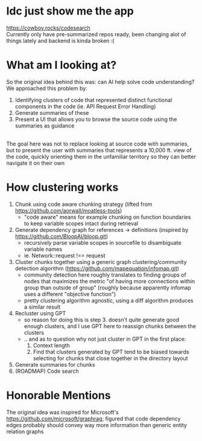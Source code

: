 # Idc just show me the app
https://cowboy.rocks/codesearch
<br>
Currently only have pre-summarized repos ready, been changing alot of things lately and backend is kinda broken :(

# What am I looking at?
So the original idea behind this was: can AI help solve code understanding?
We approached this problem by:
1. Identifying clusters of code that represented distinct functional components in the code (ie. API Request Error Handling)
2. Generate summaries of these
3. Present a UI that allows you to browse the source code using the summaries as guidance
<br>
The goal here was not to replace looking at source code with summaries, but to present the user with summaries that represents a 10,000 ft. view of the code, quickly orienting them in the unfamiliar territory so they can better navigate it on their own

# How clustering works
1. Chunk using code aware chunking strategy (lifted from https://github.com/aorwall/moatless-tools)
    - "code aware" means for example chunking on function boundaries to keep variable scopes intact during retrieval
2. Generate dependency graph for references -> definitions (inspired by https://github.com/BloopAI/bloop.git)
    -  recursively parse variable scopes in sourcefile to disambiguate variable names
      -  ie. Network::request !== request
3. Cluster chunks together using a generic graph clustering/community detection algorithm (https://github.com/mapequation/infomap.git)
   - community detection here roughly translates to finding groups of nodes that maximizes the metric "of having more connections within group than outside of group" (roughly because apparently infomap uses a different "objective function")
   - pretty clustering algorithm agnostic, using a diff algorithm produces a similar result
4. Recluster using GPT
   - so reason for doing this is step 3. doesn't quite generate good enough clusters, and I use GPT here to reassign chunks between the clusters
   - .. and as to question why not just cluster in GPT in the first place:
      1. Context length
      2. Find that clusters generated by GPT tend to be biased towards selecting for chunks that close together in the directory layout
5. Generate summaries for chunks
6. (ROADMAP) Code search

# Honorable Mentions
The original idea was inspired for Microsoft's https://github.com/microsoft/graphrag; figured that code dependency edges probably should convey way more information than generic entity relation graphs
